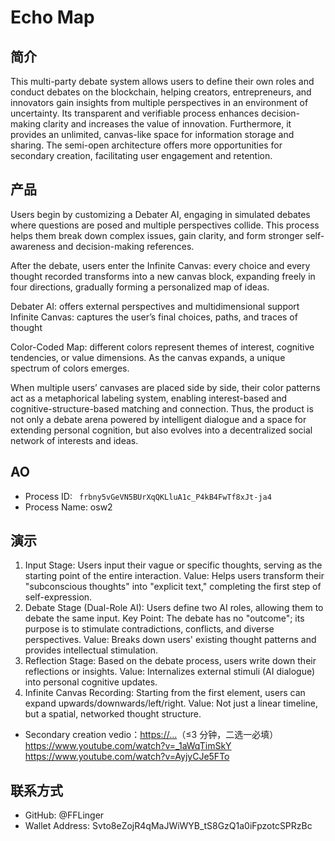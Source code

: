 # Echo Map

## 简介

This multi-party debate system allows users to define their own roles and conduct debates on the blockchain, helping creators, entrepreneurs, and innovators gain insights from multiple perspectives in an environment of uncertainty. Its transparent and verifiable process enhances decision-making clarity and increases the value of innovation. Furthermore, it provides an unlimited, canvas-like space for information storage and sharing. The semi-open architecture offers more opportunities for secondary creation, facilitating user engagement and retention.

## 产品

Users begin by customizing a Debater AI, engaging in simulated debates where questions are posed and multiple perspectives collide. This process helps them break down complex issues, gain clarity, and form stronger self-awareness and decision-making references.

After the debate, users enter the Infinite Canvas: every choice and every thought recorded transforms into a new canvas block, expanding freely in four directions, gradually forming a personalized map of ideas.

Debater AI: offers external perspectives and multidimensional support
Infinite Canvas: captures the user’s final choices, paths, and traces of thought

Color-Coded Map: different colors represent themes of interest, cognitive tendencies, or value dimensions. As the canvas expands, a unique spectrum of colors emerges.

When multiple users’ canvases are placed side by side, their color patterns act as a metaphorical labeling system, enabling interest-based and cognitive-structure-based matching and connection.
Thus, the product is not only a debate arena powered by intelligent dialogue and a space for extending personal cognition, but also evolves into a decentralized social network of interests and ideas.

## AO 

- Process ID: ` frbny5vGeVN5BUrXqQKLluA1c_P4kB4FwTf8xJt-ja4`
- Process Name: osw2

## 演示 
1. Input Stage: Users input their vague or specific thoughts, serving as the starting point of the entire interaction. 
Value: Helps users transform their "subconscious thoughts" into "explicit text," completing the first step of self-expression.
2. Debate Stage (Dual-Role AI): Users define two AI roles, allowing them to debate the same input.
Key Point: The debate has no "outcome"; its purpose is to stimulate contradictions, conflicts, and diverse perspectives. 
Value: Breaks down users' existing thought patterns and provides intellectual stimulation.
3. Reflection Stage: Based on the debate process, users write down their reflections or insights. 
Value: Internalizes external stimuli (AI dialogue) into personal cognitive updates.
4. Infinite Canvas Recording:
Starting from the first element, users can expand upwards/downwards/left/right. 
Value: Not just a linear timeline, but a spatial, networked thought structure.

- Secondary creation vedio：[https://...](https://...)（≤3 分钟，二选一必填）
https://www.youtube.com/watch?v=_1aWqTimSkY
https://www.youtube.com/watch?v=AyjyCJe5FTo

## 联系方式

- GitHub: @FFLinger
- Wallet Address: Svto8eZojR4qMaJWiWYB_tS8GzQ1a0iFpzotcSPRzBc
